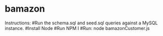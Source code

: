 # bamazon

Instructions:
#Run the schema.sql and seed.sql queries against a MySQL instance.
#Install Node
#Run NPM I
#Run: node bamazonCustomer.js

